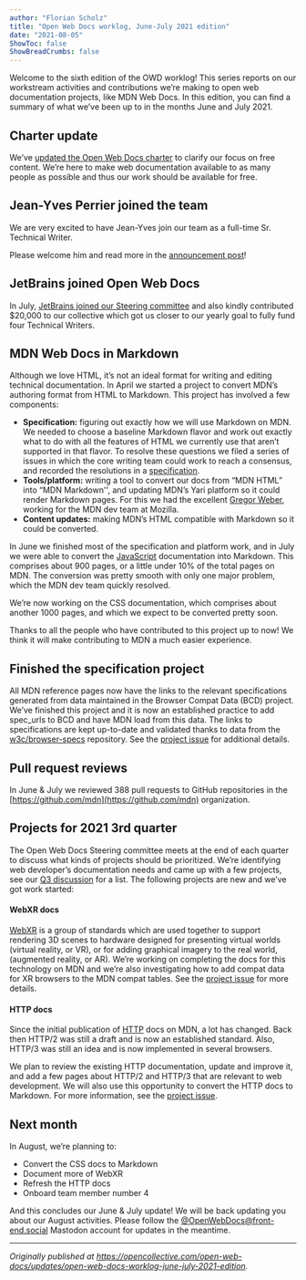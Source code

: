```yaml
---
author: "Florian Scholz"
title: "Open Web Docs worklog, June-July 2021 edition"
date: "2021-08-05"
ShowToc: false
ShowBreadCrumbs: false
---
```


Welcome to the sixth edition of the OWD worklog! This series reports on our workstream activities and contributions we’re making to open web documentation projects, like MDN Web Docs. In this edition, you can find a summary of what we’ve been up to in the months June and July 2021.

## Charter update

We’ve [updated the Open Web Docs charter](https://github.com/openwebdocs/project/pull/45) to clarify our focus on free content. We’re here to make web documentation available to as many people as possible and thus our work should be available for free.

## Jean-Yves Perrier joined the team

We are very excited to have Jean-Yves join our team as a full-time Sr. Technical Writer.

Please welcome him and read more in the [announcement post](https://opencollective.com/open-web-docs/updates/jean-yves-perrier-joins-open-web-docs-staff)!

## JetBrains joined Open Web Docs

In July, [JetBrains joined our Steering committee](https://opencollective.com/open-web-docs/updates/jetbrains-joins-open-web-docs) and also kindly contributed $20,000 to our collective which got us closer to our yearly goal to fully fund four Technical Writers.

## MDN Web Docs in Markdown

Although we love HTML, it’s not an ideal format for writing and editing technical documentation. In April we started a project to convert MDN’s authoring format from HTML to Markdown. This project has involved a few components:

- **Specification:** figuring out exactly how we will use Markdown on MDN. We needed to choose a baseline Markdown flavor and work out exactly what to do with all the features of HTML we currently use that aren’t supported in that flavor. To resolve these questions we filed a series of issues in which the core writing team could work to reach a consensus, and recorded the resolutions in a [specification](https://developer.mozilla.org/en-US/docs/MDN/Contribute/Markdown_in_MDN).
- **Tools/platform:** writing a tool to convert our docs from “MDN HTML” into “MDN Markdown'', and updating MDN’s Yari platform so it could render Markdown pages. For this we had the excellent [Gregor Weber](https://github.com/Gregoor), working for the MDN dev team at Mozilla.
- **Content updates:** making MDN’s HTML compatible with Markdown so it could be converted.

In June we finished most of the specification and platform work, and in July we were able to convert the [JavaScript](https://developer.mozilla.org/en-US/docs/Web/JavaScript) documentation into Markdown. This comprises about 900 pages, or a little under 10% of the total pages on MDN. The conversion was pretty smooth with only one major problem, which the MDN dev team quickly resolved.

We’re now working on the CSS documentation, which comprises about another 1000 pages, and which we expect to be converted pretty soon.

Thanks to all the people who have contributed to this project up to now! We think it will make contributing to MDN a much easier experience.

## Finished the specification project

All MDN reference pages now have the links to the relevant specifications generated from data maintained in the Browser Compat Data (BCD) project. We’ve finished this project and it is now an established practice to add spec_urls to BCD and have MDN load from this data. The links to specifications are kept up-to-date and validated thanks to data from the [w3c/browser-specs](https://github.com/w3c/browser-specs) repository. See the [project issue](https://github.com/openwebdocs/project/issues/24) for additional details.

## Pull request reviews

In June & July we reviewed 388 pull requests to GitHub repositories in the [https://github.com/mdn](https://github.com/mdn) organization.

## Projects for 2021 3rd quarter

The Open Web Docs Steering committee meets at the end of each quarter to discuss what kinds of projects should be prioritized. We’re identifying web developer’s documentation needs and came up with a few projects, see our [Q3 discussion](https://github.com/openwebdocs/project/issues/42) for a list. The following projects are new and we’ve got work started:

#### WebXR docs

[WebXR](https://developer.mozilla.org/en-US/docs/Web/API/WebXR_Device_API) is a group of standards which are used together to support rendering 3D scenes to hardware designed for presenting virtual worlds (virtual reality, or VR), or for adding graphical imagery to the real world, (augmented reality, or AR). We’re working on completing the docs for this technology on MDN and we’re also investigating how to add compat data for XR browsers to the MDN compat tables. See the [project issue](https://github.com/openwebdocs/project/issues/35) for more details.

#### HTTP docs

Since the initial publication of [HTTP](https://developer.mozilla.org/en-US/docs/Web/HTTP) docs on MDN, a lot has changed. Back then HTTP/2 was still a draft and is now an established standard. Also, HTTP/3 was still an idea and is now implemented in several browsers.

We plan to review the existing HTTP documentation, update and improve it, and add a few pages about HTTP/2 and HTTP/3 that are relevant to web development. We will also use this opportunity to convert the HTTP docs to Markdown. For more information, see the [project issue](https://github.com/openwebdocs/project/issues/43).

## Next month

In August, we’re planning to:

- Convert the CSS docs to Markdown
- Document more of WebXR
- Refresh the HTTP docs
- Onboard team member number 4

And this concludes our June & July update! We will be back updating you about our August activities. Please follow the [@OpenWebDocs@front-end.social](https://front-end.social/OpenWebDocs) Mastodon account for updates in the meantime.

---

_Originally published at https://opencollective.com/open-web-docs/updates/open-web-docs-worklog-june-july-2021-edition._
